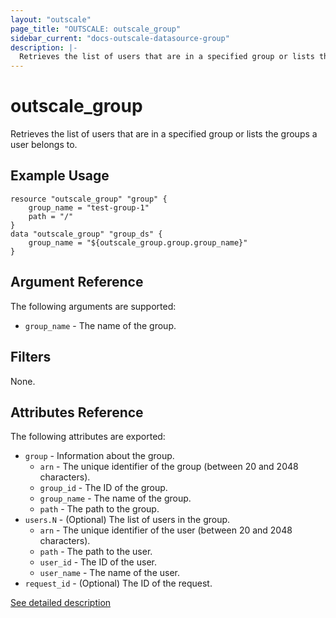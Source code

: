 ```yaml
---
layout: "outscale"
page_title: "OUTSCALE: outscale_group"
sidebar_current: "docs-outscale-datasource-group"
description: |-
  Retrieves the list of users that are in a specified group or lists the groups a user belongs to.
---
```


# outscale_group

Retrieves the list of users that are in a specified group or lists the groups a user belongs to.

## Example Usage

```hcl
resource "outscale_group" "group" {
    group_name = "test-group-1"
    path = "/"
}
data "outscale_group" "group_ds" {
    group_name = "${outscale_group.group.group_name}"
}
```

## Argument Reference

The following arguments are supported:

* `group_name` - The name of the group.

## Filters

None.

## Attributes Reference

The following attributes are exported:

* `group` - Information about the group.
  + `arn` - The unique identifier of the group (between 20 and 2048 characters).
  + `group_id` - The ID of the group.
  + `group_name` - The name of the group.
  + `path` - The path to the group.
* `users.N` - (Optional) The list of users in the group.
  + `arn` - The unique identifier of the user (between 20 and 2048 characters).
  + `path` - The path to the user.
  + `user_id` - The ID of the user.
  + `user_name` - The name of the user.
* `request_id` - (Optional) The ID of the request.

[See detailed description](http://docs.outscale.com/api_eim/operations/Action_GetGroup_get.html#_api_eim-action_getgroup_get)
